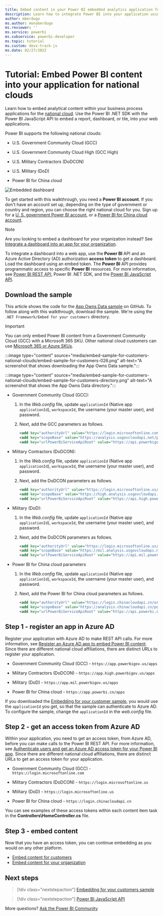 ```yaml
---
title: Embed content in your Power BI embedded analytics application for government and national clouds
description: Learn how to integrate Power BI into your application using embedded analytics software, embedded analytics tools, or embedded business intelligence tools for government and national clouds.
author: mberdugo
ms.author: monaberdugo
ms.reviewer: ''
ms.service: powerbi
ms.subservice: powerbi-developer
ms.topic: tutorial
ms.custom: devx-track-js
ms.date: 02/27/2022
---
```


# Tutorial: Embed Power BI content into your application for national clouds

Learn how to embed analytical content within your business process applications for the [national cloud](/azure/active-directory/develop/authentication-national-cloud). Use the Power BI .NET SDK with the Power BI JavaScript API to embed a report, dashboard, or tile, into your web applications.

Power BI supports the following national clouds:

* U.S. Government Community Cloud (GCC)

* U.S. Government Community Cloud High (GCC High)

* U.S. Military Contractors (DoDCON)

* U.S. Military (DoD)

* Power BI for China cloud

![Embedded dashboard](media/embed-sample-for-customers/powerbi-embed-dashboard.png)

To get started with this walkthrough, you need a **Power BI account**. If you don't have an account set up, depending on the type of government or country and region, you can choose the right national cloud for you. Sign up for a [U. S. government Power BI account](../../enterprise/service-govus-signup.md), or a [Power BI for China cloud account](https://www.21vbluecloud.com/powerbi/).

> [!NOTE]
> Are you looking to embed a dashboard for your organization instead? See [Integrate a dashboard into an app for your organization](embed-sample-for-your-organization.md).

To integrate a dashboard into a web app, use the **Power BI** API and an Azure Active Directory (AD) authorization **access token** to get a dashboard. Load the dashboard using an embed token. The **Power BI** API provides programmatic access to specific **Power BI** resources. For more information, see [Power BI REST API](/rest/api/power-bi/), Power BI .NET SDK, and the [Power BI JavaScript API](https://github.com/Microsoft/PowerBI-JavaScript).

## Download the sample

This article shows the code for the [App Owns Data sample](https://github.com/microsoft/PowerBI-Developer-Samples/tree/master/.NET%20Framework/Embed%20for%20your%20customers) on GitHub. To follow along with this walkthrough, download the sample. We're using the `.NET Framework/Embed for your customers` directory.

> [!IMPORTANT]
> You can only embed Power BI content from a Government Community Cloud (GCC) with a Microsoft 365 SKU. Other national cloud customers can use [Microsoft 365 or Azure SKUs](embedded-capacity.md#which-sku-should-i-use).

:::image type="content" source="media/embed-sample-for-customers-national-clouds/embed-sample-for-customers-026.png" alt-text="A screenshot that shows downloading the App Owns Data sample.":::

:::image type="content" source="media/embed-sample-for-customers-national-clouds/embed-sample-for-customers-directory.png" alt-text="A screenshot that shows the App Owns Data directory.":::

* Government Community Cloud (GCC):

    1. In the *Web.config* file, update `applicationId` (Native app `applicationId`), `workspaceId`, the username (your master user), and password.

    2. Next, add the GCC parameters as follows.

        ```xml
        <add key="authorityUrl" value="https://login.microsoftonline.com/organizations/" />
        <add key="scopeBase" value="https://analysis.usgovcloudapi.net/powerbi/api/.default" />
        <add key="urlPowerBiServiceApiRoot" value="https://api.powerbigov.us/" />
        ```

* Military Contractors (DoDCON):

    1. In the *Web.config* file, update `applicationId` (Native app `applicationId`), `workspaceId`, the username (your master user), and password.

    2. Next, add the DoDCON parameters as follows.

        ```xml
        <add key="authorityUrl" value="https://login.microsoftonline.us/organizations/" />
        <add key="scopeBase" value="https://high.analysis.usgovcloudapi.net/powerbi/api/.default" />
        <add key="urlPowerBiServiceApiRoot" value="https://api.high.powerbigov.us/" />
        ```

* Military (DoD):

    1. In the *Web.config* file, update `applicationId` (Native app `applicationId`), `workspaceId`, the username (your master user), and password.

    2. Next, add the DoDCON parameters as follows.

        ```xml
        <add key="authorityUrl" value="https://login.microsoftonline.us/organizations/" />
        <add key="scopeBase" value="https://mil.analysis.usgovcloudapi.net/powerbi/api/.default" />
        <add key="urlPowerBiServiceApiRoot" value="https://api.mil.powerbigov.us/" />
        ```

* Power BI for China cloud parameters

    1. In the *Web.config* file, update `applicationId` (Native app `applicationId`), `workspaceId`, the username (your master user), and password.

    2. Next, add the Power BI for China cloud parameters as follows.

        ```xml
        <add key="authorityUrl" value="https://login.chinacloudapi.cn/organizations/" />
        <add key="scopeBase" value="https://analysis.chinacloudapi.cn/powerbi/api/.default" />
        <add key="urlPowerBiServiceApiRoot" value="https://api.powerbi.cn/" />
        ```

## Step 1 - register an app in Azure AD

Register your application with Azure AD to make REST API calls. For more information, see [Register an Azure AD app to embed Power BI content](register-app.md). Since there are different national cloud affiliations, there are distinct URLs to register your application.

* Government Community Cloud (GCC) - ```https://app.powerbigov.us/apps```

* Military Contractors (DoDCON) - ```https://app.high.powerbigov.us/apps```

* Military (DoD) - ```https://app.mil.powerbigov.us/apps```

* Power BI for China cloud - ```https://app.powerbi.cn/apps```

If you downloaded the [Embedding for your customer sample](https://github.com/microsoft/PowerBI-Developer-Samples/tree/master/.NET%20Core/Embed%20for%20your%20customers/AppOwnsData), you would use the `applicationId` you get, so that the sample can authenticate to Azure AD. To configure the sample, change the `applicationId` in the *web.config* file.

## Step 2 - get an access token from Azure AD

Within your application, you need to get an access token, from Azure AD, before you can make calls to the Power BI REST API. For more information, see [Authenticate users and get an Azure AD access token for your Power BI app](generate-embed-token.md). Since there are different national cloud affiliations, there are distinct URLs to get an access token for your application.

* Government Community Cloud (GCC) - ```https://login.microsoftonline.com```

* Military Contractors (DoDCON) - ```https://login.microsoftonline.us```

* Military (DoD) - ```https://login.microsoftonline.us```

* Power BI for China cloud - ```https://login.chinacloudapi.cn```

You can see examples of these access tokens within each content item task in the **Controllers\HomeController.cs** file.

## Step 3 - embed content

Now that you have an access token, you can continue embedding as you would on any other platform.

* [Embed content for customers](embed-sample-for-customers.md#step-8---embed-your-content)
* [Embed content for your organization](embed-sample-for-your-organization.md#step-5---embed-your-content)

## Next steps

>[!div class="nextstepaction"]
>[Embedding for your customers sample](https://github.com/microsoft/PowerBI-Developer-Samples/tree/master/.NET%20Core/Embed%20for%20your%20customers/AppOwnsData)

>[!div class="nextstepaction"]
>[Power BI JavaScript API](https://github.com/Microsoft/PowerBI-JavaScript)

More questions? [Ask the Power BI Community](https://community.powerbi.com/)
